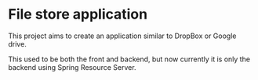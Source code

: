 # File store application
This project aims to create an application similar to DropBox or Google drive.

This used to be both the front and backend, but now currently it is only the backend using Spring Resource Server.

